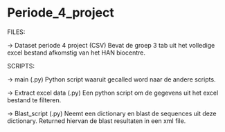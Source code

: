 # Periode_4_project

FILES:

-> Dataset periode 4 project (CSV)
Bevat de groep 3 tab uit het volledige excel 
bestand afkomstig van het HAN biocentre.


SCRIPTS:

-> main (.py)
Python script waaruit gecalled word naar de andere scripts.

-> Extract excel data (.py)
Een python script om de gegevens uit het excel bestand te filteren. 

-> Blast_script (.py)
Neemt een dictionary en blast de sequences uit deze dictionary.
Returned hiervan de blast resultaten in een xml file.

